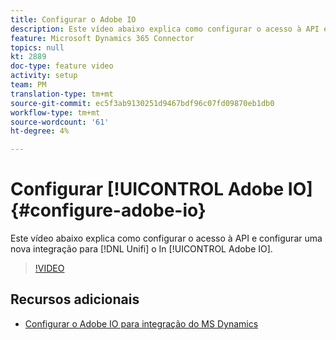 ```yaml
---
title: Configurar o Adobe IO
description: Este vídeo abaixo explica como configurar o acesso à API e configurar uma nova integração para Unifi no [!UICONTROL Adobe IO].
feature: Microsoft Dynamics 365 Connector
topics: null
kt: 2889
doc-type: feature video
activity: setup
team: PM
translation-type: tm+mt
source-git-commit: ec5f3ab9130251d9467bdf96c07fd09870eb1db0
workflow-type: tm+mt
source-wordcount: '61'
ht-degree: 4%

---
```



# Configurar [!UICONTROL Adobe IO] {#configure-adobe-io}

Este vídeo abaixo explica como configurar o acesso à API e configurar uma nova integração para [!DNL Unifi] o In [!UICONTROL Adobe IO].

>[!VIDEO](https://video.tv.adobe.com/v/27308?quality=12)

## Recursos adicionais

* [Configurar o Adobe IO para integração do MS Dynamics](https://docs.adobe.com/content/help/en/campaign-standard/using/integrating-with-adobe-cloud/campaign-and-microsoft-dynamics-365/configure-adobe-io-for-ms-dynamic.html)

